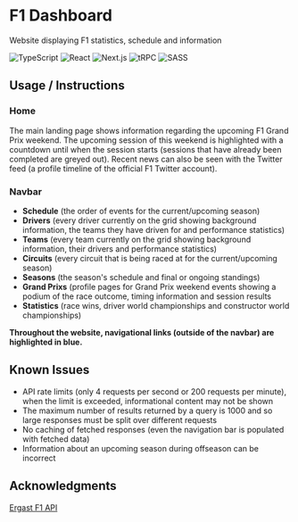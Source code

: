 # F1 Dashboard
Website displaying F1 statistics, schedule and information

![TypeScript](https://img.shields.io/badge/typescript-%23007ACC.svg?style=for-the-badge&logo=typescript&logoColor=white)
![React](https://img.shields.io/badge/react-%2320232a.svg?style=for-the-badge&logo=react&logoColor=%2361DAFB)
![Next.js](https://img.shields.io/badge/Next.js-black?style=for-the-badge&logo=next.js&logoColor=white)
![tRPC](https://img.shields.io/badge/tRPC-%23007ACC.svg?style=for-the-badge)
![SASS](https://img.shields.io/badge/SASS-hotpink.svg?style=for-the-badge&logo=SASS&logoColor=white)

## Usage / Instructions
### Home
The main landing page shows information regarding the upcoming F1 Grand Prix weekend. The upcoming session of this weekend is highlighted with a countdown until when the session starts (sessions that have already been completed are greyed out). Recent news can also be seen with the Twitter feed (a profile timeline of the official F1 Twitter account).

### Navbar
* **Schedule** (the order of events for the current/upcoming season)
* **Drivers** (every driver currently on the grid showing background information, the teams they have driven for and performance statistics)
* **Teams** (every team currently on the grid showing background information, their drivers and performance statistics)
* **Circuits** (every circuit that is being raced at for the current/upcoming season)
* **Seasons** (the season's schedule and final or ongoing standings)
* **Grand Prixs** (profile pages for Grand Prix weekend events showing a podium of the race outcome, timing information and session results
* **Statistics** (race wins, driver world championships and constructor world championships)

**Throughout the website, navigational links (outside of the navbar) are highlighted in blue.**

## Known Issues
* API rate limits (only 4 requests per second or 200 requests per minute), when the limit is exceeded, informational content may not be shown
* The maximum number of results returned by a query is 1000 and so large responses must be split over different requests
* No caching of fetched responses (even the navigation bar is populated with fetched data)
* Information about an upcoming season during offseason can be incorrect

## Acknowledgments
[Ergast F1 API](http://ergast.com/mrd/)
